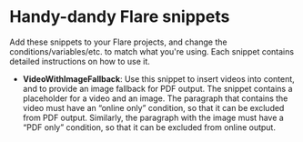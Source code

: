 # Handy-dandy Flare snippets

Add these snippets to your Flare projects, and change the conditions/variables/etc. to match what you're using. Each snippet contains detailed instructions on how to use it.

* **VideoWithImageFallback**: Use this snippet to insert videos into content, and to provide an image fallback for PDF output. The snippet contains a placeholder for a video and an image. The paragraph that contains the video must have an “online only” condition, so that it can be excluded from PDF output. Similarly, the paragraph with the image must have a “PDF only” condition, so that it can be excluded from online output. 
